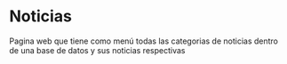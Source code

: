 # Noticias
Pagina web que tiene como menú todas las categorias de noticias dentro de una base de datos y sus noticias respectivas
